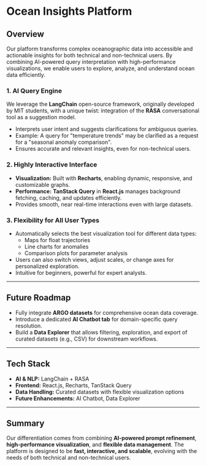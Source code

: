# Ocean Insights Platform

## Overview
Our platform transforms complex oceanographic data into accessible and actionable insights for both technical and non-technical users. By combining AI-powered query interpretation with high-performance visualizations, we enable users to explore, analyze, and understand ocean data efficiently.


### 1. AI Query Engine
We leverage the **LangChain** open-source framework, originally developed by MIT students, with a unique twist: integration of the **RASA** conversational tool as a suggestion model.  
- Interprets user intent and suggests clarifications for ambiguous queries.  
- Example: A query for "temperature trends" may be clarified as a request for a "seasonal anomaly comparison".  
- Ensures accurate and relevant insights, even for non-technical users.

### 2. Highly Interactive Interface
- **Visualization:** Built with **Recharts**, enabling dynamic, responsive, and customizable graphs.  
- **Performance:** **TanStack Query** in **React.js** manages background fetching, caching, and updates efficiently.  
- Provides smooth, near real-time interactions even with large datasets.

### 3. Flexibility for All User Types
- Automatically selects the best visualization tool for different data types:
  - Maps for float trajectories
  - Line charts for anomalies
  - Comparison plots for parameter analysis  
- Users can also switch views, adjust scales, or change axes for personalized exploration.  
- Intuitive for beginners, powerful for expert analysts.

---

## Future Roadmap
- Fully integrate **ARGO datasets** for comprehensive ocean data coverage.  
- Introduce a dedicated **AI Chatbot tab** for domain-specific query resolution.  
- Build a **Data Explorer** that allows filtering, exploration, and export of curated datasets (e.g., CSV) for downstream workflows.

---

## Tech Stack
- **AI & NLP:** LangChain + RASA  
- **Frontend:** React.js, Recharts, TanStack Query  
- **Data Handling:** Curated datasets with flexible visualization options  
- **Future Enhancements:** AI Chatbot, Data Explorer

---

## Summary
Our differentiation comes from combining **AI-powered prompt refinement**, **high-performance visualization**, and **flexible data management**. The platform is designed to be **fast, interactive, and scalable**, evolving with the needs of both technical and non-technical users.

